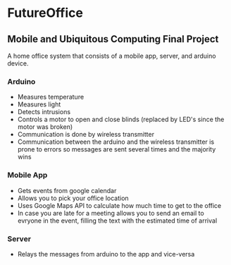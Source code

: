 # FutureOffice
## Mobile and Ubiquitous Computing Final Project

A home office system that consists of a mobile app, server, and arduino device.

### Arduino
- Measures temperature
- Measures light
- Detects intrusions
- Controls a motor to open and close blinds (replaced by LED's since the motor was broken)
- Communication is done by wireless transmitter
- Communication between the arduino and the wireless transmitter is prone to errors so messages are sent several times and the majority wins

### Mobile App
- Gets events from google calendar
- Allows you to pick your office location
- Uses Google Maps API to calculate how much time to get to the office
- In case you are late for a meeting allows you to send an email to evryone in the event, filling the text with the estimated time of arrival

### Server
- Relays the messages from arduino to the app and vice-versa
